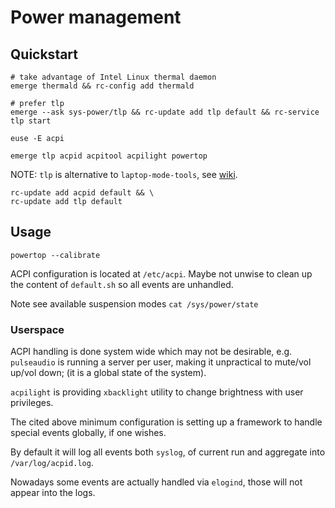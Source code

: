 # Power management

## Quickstart

```
# take advantage of Intel Linux thermal daemon
emerge thermald && rc-config add thermald
```

```
# prefer tlp
emerge --ask sys-power/tlp && rc-update add tlp default && rc-service tlp start
```

```
euse -E acpi
```

```
emerge tlp acpid acpitool acpilight powertop
```

NOTE: `tlp` is alternative to `laptop-mode-tools`, see [wiki](https://wiki.gentoo.org/wiki/Power_management).

```
rc-update add acpid default && \
rc-update add tlp default
```

## Usage

`powertop --calibrate`

ACPI configuration is located at `/etc/acpi`. Maybe not unwise to clean up the content of `default.sh` so all events are unhandled. 

Note see available suspension modes `cat /sys/power/state`

### Userspace

ACPI handling is done system wide which may not be desirable, e.g. `pulseaudio`
is running a server per user, making it unpractical to mute/vol up/vol down; (it
is a global state of the system).

`acpilight` is providing `xbacklight` utility to change brightness with user
privileges.

The cited above minimum configuration is setting up a framework to handle
special events globally, if one wishes.

By default it will log all events both `syslog`, of current run and aggregate
into `/var/log/acpid.log`.

Nowadays some events are actually handled via `elogind`, those will not appear
into the logs.
